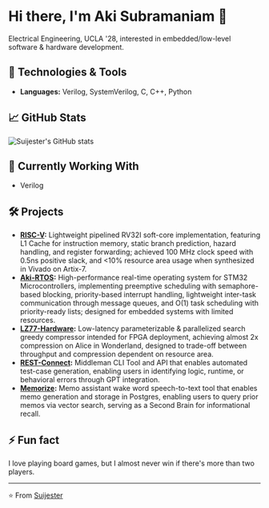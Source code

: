 # Hi there, I'm Aki Subramaniam 🫡

Electrical Engineering, UCLA '28, interested in embedded/low-level software & hardware development.

## 🔧 Technologies & Tools

- **Languages:** Verilog, SystemVerilog, C, C++, Python

## 📈 GitHub Stats

![Suijester's GitHub stats](https://github-readme-stats.vercel.app/api?username=Suijester&show_icons=true&theme=radical)

## 🌱 Currently Working With

- Verilog

## 🛠️ Projects
- **[RISC-V](https://github.com/Suijester/risc-v):** Lightweight pipelined RV32I soft-core implementation, featuring L1 Cache for instruction memory, static branch prediction, hazard handling, and register forwarding; achieved 100 MHz clock speed with 0.5ns positive slack, and <10% resource area usage when synthesized in Vivado on Artix-7.
- **[Aki-RTOS](https://github.com/Suijester/aki-rtos):** High-performance real-time operating system for STM32 Microcontrollers, implementing preemptive scheduling with semaphore-based blocking, priority-based interrupt handling, lightweight inter-task communication through message queues, and O(1) task scheduling with priority-ready lists; designed for embedded systems with limited resources.
- **[LZ77-Hardware](https://github.com/Suijester/lz77-hardware):** Low-latency parameterizable & parallelized search greedy compressor intended for FPGA deployment, achieving almost 2x compression on Alice in Wonderland, designed to trade-off between throughput and compression dependent on resource area.
- **[REST-Connect](https://github.com/Suijester/REST-Connect):** Middleman CLI Tool and API that enables automated test-case generation, enabling users in identifying logic, runtime, or behavioral errors through GPT integration.
- **[Memorize](https://github.com/Suijester/Memorize):** Memo assistant wake word speech-to-text tool that enables memo generation and storage in Postgres, enabling users to query prior memos via vector search, serving as a Second Brain for informational recall.

## ⚡ Fun fact

I love playing board games, but I almost never win if there's more than two players.

---

⭐️ From [Suijester](https://github.com/Suijester)

